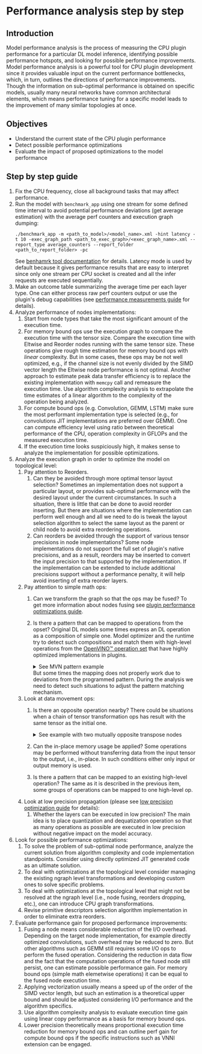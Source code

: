 # Performance analysis step by step

## Introduction
Model performance analysis is the process of measuring the CPU plugin performance for a particular DL model inference, 
identifying possible performance hotspots, and looking for possible performance improvements.
Model performance analysis is a powerful tool for CPU plugin development since it provides valuable input on the current
performance bottlenecks, which, in turn, outlines the directions of performance improvements. Though the information on 
sub-optimal performance is obtained on specific models, usually many neural networks have common architectural elements,
which means performance tuning for a specific model leads to the improvement of many similar topologies at once.

## Objectives
- Understand the current state of the CPU plugin performance
- Detect possible performance optimizations
- Evaluate the impact of proposed optimizations to the model performance

## Step by step guide
1. Fix the CPU frequency, close all background tasks that may affect performance.
2. Run the model with `benchmark_app` using one stream for some defined time interval to avoid potential performance
   deviations (get average estimation) with the average perf counters and execution graph dumping:
   ```shell script
   ./benchmark_app -m <path_to_model>/<model_name>.xml -hint latency -t 10 -exec_graph_path <path_to_exec_graph>/<exec_graph_name>.xml --report_type average_counters --report_folder <path_to_report_folder> -pc
   ```
   See [benhamrk tool documentation](https://docs.openvino.ai/latest/openvino_inference_engine_samples_benchmark_app_README.html) for details.
   Latency mode is used by default because it gives performance results that are easy to interpret since only one stream per CPU socket is created and
   all the infer requests are executed sequentially.
3. Make an outcome table summarizing the average time per each layer type.
   One can either process raw perf counters output or use the plugin's debug capabilities (see [performance measurements guide](https://github.com/openvinotoolkit/openvino/blob/b257ca1cca3f942f612993ce869f7f730d250ba8/src/plugins/intel_cpu/src/docs/perf_measurements.md) for details).
4. Analyze performance of nodes implementations:
    1. Start from node types that take the most significant amount of the execution time.
    2. For memory bound ops use the execution graph to compare the execution time with the tensor size.
       Compare the execution time with Eltwise and Reorder nodes running with the same tensor size.
       These operations give rough time estimation for memory bound ops with *linear* complexity.
       But in some cases, these ops may be not well optimized, e.g., if the channel size is not evenly divided by the SIMD vector length the Eltwise node performance is not optimal.
       Another approach to estimate peak data transfer efficiency is to replace the existing implementation with `memcpy` call and remeasure the execution time.
       Use algorithm complexity analysis to extrapolate the time estimates of a linear algorithm to the complexity of the operation being analyzed.
    3. For compute bound ops (e.g. Convolution, GEMM, LSTM) make sure the most performant implementation type is selected (e.g., for convolutions JIT implementations are preferred over GEMM).
       One can compute efficiency level using ratio between theoretical performance of the CPU, operation complexity in GFLOPs and the measured execution time.
    4. If the execution time looks suspiciously high, it makes sense to analyze the implementation for possible optimizations.
5. Analyze the execution graph in order to optimize the model on topological level:
    1. Pay attention to Reorders.
        1. Can they be avoided through more optimal tensor layout selection? Sometimes an implementation does not support
           a particular layout, or provides sub-optimal performance with the desired layout under the current circumstances. In such
           a situation, there is little that can be done to avoid reorder inserting.
           But there are situations where the implementation can perform well enough and all we need to do is tweak the layout selection algorithm to select the same layout as
           the parent or child node to avoid extra reordering operations.
        2. Can reorders be avoided through the support of various tensor precisions in node implementations? Some node implementations
           do not support the full set of plugin's native precisions, and as a result, reorders may be inserted to convert the input
           precision to that supported by the implementation. If the implementation can be extended to include additional precisions support
           without a performance penalty, it will help avoid inserting of extra reorder layers.
    2. Pay attention to simple math ops:
        1. Can we transform the graph so that the ops may be fused? To get more information about nodes fusing see
           [plugin performance optimizations guide](https://github.com/openvinotoolkit/openvino/wiki/Internal-CPU-Plugin-Optimizations).
        2. Is there a pattern that can be mapped to operations from the opset? Original DL models some times express an DL operation
           as a composition of simple one. Model optimizer and the runtime try to detect such compositions and match them with high-level
           operations from the [OpenVINO™ operation set](https://docs.openvino.ai/latest/openvino_docs_ops_opset.html) that have highly optimized implementations in plugins.
           <details>
           <summary>See MVN pattern example</summary>
           
           ![mvn_pattern](./img/mvn_pattern.png)
           
           </details>
           But some times the mapping does not properly work due to deviations from the programmed pattern.
           During the analysis we need to detect such situations to adjust the pattern matching mechanism.
    3. Look at data movement ops:
        1. Is there an opposite operation nearby? There could be situations when a chain of tensor transformation ops has
           result with the same tensor as the initial one.
           <details>
           <summary>See example with two mutually opposite transpose nodes</summary>
           
           ![double_transpose](./img/double_transpose.png)
           
           </details>
        2. Can the in-place memory usage be applied? Some operations may be performed without transferring data from the
           input tensor to the output, i.e., in-place. In such conditions either only input or output memory is used.
        3. Is there a pattern that can be mapped to an existing high-level operation? The same as it is described in the
           previous item, some groups of operations can be mapped to one high-level op.
    4. Look at low precision propagation (please see [low precision optimization guide](https://docs.openvino.ai/latest/pot_docs_LowPrecisionOptimizationGuide.html#doxid-pot-docs-low-precision-optimization-guide) for details):
        1. Whether the layers can be executed in low precision? The main idea is to place quantization and dequatization
           operation so that as many operations as possible are executed in low precision without negative impact on the model accuracy.
6. Look for possible performance optimizations:
    1. To solve the problem of sub-optimal node performance, analyze the current solution from algorithm complexity and code implementation standpoints.
       Consider using directly optimized JIT generated code as an ultimate solution.
    2. To deal with optimizations at the topological level consider managing the existing ngraph level transformations and developing custom ones to solve specific problems.
    3. To deal with optimizations at the topological level that might not be resolved at the ngraph level (i.e., node fusing, reorders dropping, etc.), one can introduce CPU graph transformations.
    4. Revise primitive descriptors selection algorithm implementation in order to eliminate extra reorders.
7. Evaluate performance gain for proposed performance improvements:
    1. Fusing a node means considerable reduction of the I/O overhead.
       Depending on the target node implementation, for example directly optimized convolutions, such overhead may be reduced to zero.
       But other algorithms such as GEMM still requires some I/O ops to perform the fused operation.
       Considering the reduction in data flow and the fact that the computation operations of the fused node still persist, one can estimate possible performance gain.
       For memory bound ops (simple math elemetwise operations) it can be equal to the fused node execution time.
    2. Applying vectorization usually means a speed up of the order of the SIMD vector length, but such an estimation is a theoretical upper bound and should be adjusted considering I/O performance and the algorithm specifics.
    3. Use algorithm complexity analysis to evaluate execution time gain using linear copy performance as a basis for memory bound ops.
    4. Lower precision theoretically means proportional execution time reduction for memory bound ops and can outline perf gain for compute bound ops if the specific instructions such as VNNI extension can be engaged.






